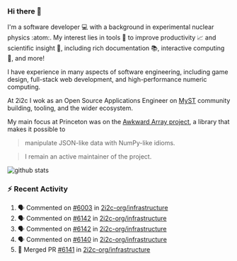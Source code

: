 ### Hi there 👋 

I'm a software developer 💻 with a background in experimental nuclear physics :atom:. My interest lies in tools :wrench: to improve productivity :chart_with_upwards_trend: and scientific insight :telescope:, including rich documentation 📚, interactive computing 🧮, and more! 

I have experience in many aspects of software engineering, including game design, full-stack web development, and high-performance numeric computing. 

At 2i2c I wok as an Open Source Applications Engineer on [MyST](https://github.com/jupyter-book/mystmd) community building, tooling, and the wider ecosystem. 

My main focus at Princeton was on the [Awkward Array project](awkward-array.org/), a library that makes it possible to 
> manipulate JSON-like data with NumPy-like idioms.

> I remain an active maintainer of the project. 

![github stats](https://github-readme-stats.vercel.app/api?username=agoose77&show_icons=true&hide_rank=true&hide_title=true&bg_color=30,e76445,904e95&text_color=efe3ec&icon_color=efe3ec)
<!--
**agoose77/agoose77** is a ✨ _special_ ✨ repository because its `README.md` (this file) appears on your GitHub profile.

Here are some ideas to get you started:

- 🔭 I’m currently working on ...
- 🌱 I’m currently learning ...
- 👯 I’m looking to collaborate on ...
- 🤔 I’m looking for help with ...
- 💬 Ask me about ...
- 📫 How to reach me: ...
- 😄 Pronouns: ...
- ⚡ Fun fact: ...
-->

### :zap: Recent Activity

<!--START_SECTION:activity-->
1. 🗣 Commented on [#6003](https://github.com/2i2c-org/infrastructure/issues/6003#issuecomment-2920166202) in [2i2c-org/infrastructure](https://github.com/2i2c-org/infrastructure)
2. 🗣 Commented on [#6142](https://github.com/2i2c-org/infrastructure/pull/6142#issuecomment-2920109648) in [2i2c-org/infrastructure](https://github.com/2i2c-org/infrastructure)
3. 🗣 Commented on [#6142](https://github.com/2i2c-org/infrastructure/pull/6142#issuecomment-2919879556) in [2i2c-org/infrastructure](https://github.com/2i2c-org/infrastructure)
4. 🗣 Commented on [#6140](https://github.com/2i2c-org/infrastructure/issues/6140#issuecomment-2919786830) in [2i2c-org/infrastructure](https://github.com/2i2c-org/infrastructure)
5. 🎉 Merged PR [#6141](https://github.com/2i2c-org/infrastructure/pull/6141) in [2i2c-org/infrastructure](https://github.com/2i2c-org/infrastructure)
<!--END_SECTION:activity-->
